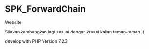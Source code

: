 # SPK_ForwardChain
Website

Silakan kembangkan lagi sesuai dengan kreasi kalian teman-teman ;)

develop with PHP Version 7.2.3
